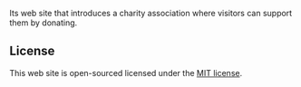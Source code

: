 Its web site that introduces a charity association where visitors can support them by donating.
## License

This web site is open-sourced licensed under the [MIT license](https://opensource.org/licenses/MIT).
